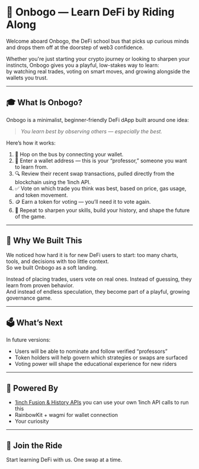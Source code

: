# 🚌 Onbogo — Learn DeFi by Riding Along

Welcome aboard Onbogo, the DeFi school bus that picks up curious minds and drops them off at the doorstep of web3 confidence.

Whether you're just starting your crypto journey or looking to sharpen your instincts, Onbogo gives you a playful, low-stakes way to learn:  
by watching real trades, voting on smart moves, and growing alongside the wallets you trust.

---

## 🎓 What Is Onbogo?

Onbogo is a minimalist, beginner-friendly DeFi dApp built around one idea:

> *You learn best by observing others — especially the best.*

Here’s how it works:
1. 🚏 Hop on the bus by connecting your wallet.
2. 🎯 Enter a wallet address — this is your “professor,” someone you want to learn from.
3. 🔍 Review their recent swap transactions, pulled directly from the blockchain using the 1inch API.
4. ✅ Vote on which trade you think was best, based on price, gas usage, and token movement.
5. 🪙 Earn a token for voting — you’ll need it to vote again.
6. 🔁 Repeat to sharpen your skills, build your history, and shape the future of the game.

---

## 🧠 Why We Built This

We noticed how hard it is for new DeFi users to start: too many charts, tools, and decisions with too little context.  
So we built Onbogo as a soft landing.

Instead of placing trades, users vote on real ones. Instead of guessing, they learn from proven behavior.  
And instead of endless speculation, they become part of a playful, growing governance game.

---

## 🗳️ What’s Next

In future versions:
- Users will be able to nominate and follow verified “professors”
- Token holders will help govern which strategies or swaps are surfaced
- Voting power will shape the educational experience for new riders

---

## 🧩 Powered By

- [1inch Fusion & History APIs](https://docs.1inch.io/) you can use your own 1inch API calls to run this
- RainbowKit + wagmi for wallet connection
- Your curiosity

---

## 🚌 Join the Ride

Start learning DeFi with us. One swap at a time.